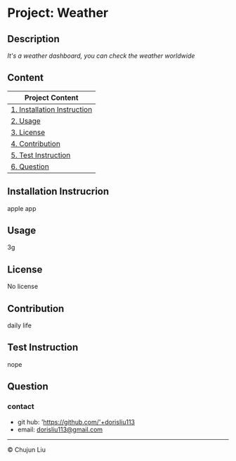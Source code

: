 # Project: Weather

  ## Description
  *It's a weather dashboard, you can check the weather worldwide*
  
  
  ## Content
  | Project Content  | 
  | ---------------- |
  | [1. Installation Instruction](#Installation-Instrucrion) | 
  | [2. Usage](#Usage)                           | 
  | [3. License](#License)                       | 
  | [4. Contribution](#Contribution)             | 
  | [5. Test Instruction](#Test-Instruction)     | 
  | [6. Question](#Question)                     | 
  
  ## Installation Instrucrion
  apple app
  
  ## Usage
  3g
  
  ## License
  No license
  
  ## Contribution
  daily life
  
  
  ## Test Instruction
  nope
  
  
  
  
  ## Question
  ### contact
  * git hub: 'https://github.com/'+dorisliu113
  * email: dorisliu113@gmail.com
  
  ---
  
  © Chujun Liu
  